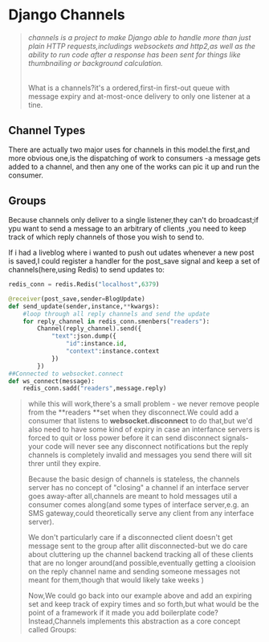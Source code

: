# Django Channels

> ###### channels is a project to make Django able to handle more than just plain HTTP requests,includings websockets and http2,as well as the ability to run code after a response has been sent for things like thumbnailing or background calculation.
>
> What is a channels?it's a ordered,first-in first-out queue with message expiry and at-most-once delivery to only one listener at a tine.

## Channel Types

There are actually two major uses for channels in this model.the first,and more obvious one,is the dispatching of work to consumers -a message gets added to a channel, and then any one of the works can pic it up and run the consumer.

## Groups

Because channels only deliver to a single listener,they can't do broadcast;if ypu want to send a message to an arbitrary of clients ,you need to keep track of which reply channels of those you wish to send to.

If i had a liveblog where i wanted to push out udates whenever a new post is saved,I could register a handler for the post\_save signal and keep a set of channels\(here,using Redis\) to send updates to:

```py
redis_conn = redis.Redis("localhost",6379)

@receiver(post_save,sender=BlogUpdate)
def send_update(sender,instance,**kwargs):
    #loop through all reply channels and send the update
    for reply_channel in redis_conn.smenbers("readers"):
        Channel(reply_channel).send({
            "text":json.dump({
                "id":instance.id,
                "context":instance.context
            })
        })
##Connected to websocket.connect
def ws_connect(message):
    redis_conn.sadd("readers",message.reply)
```

> while this will work,there's a small problem - we never remove people from the **readers **set when they disconnect.We could add a consumer that listens to **websocket.disconnect** to do that,but we'd also need to have some kind of expiry in case an interfance servers is forced to quit or loss power before it can send disconnect signals-your code will never see any disconnect notifications but the reply channels is completely invalid and messages you send there will sit threr until they expire.
>
> Because the basic design of channels is stateless, the channels server has no concept of "closing" a channel if an interface server goes away-after all,channels are meant to hold messages util a consumer comes along\(and some types of interface server,e.g. an SMS gateway,could theoretically serve any client from any interface server\).
>
> We don't particularly care if a disconnected client doesn't get message sent to the group after allit disconnected-but we do care about cluttering up the channel backend tracking all of these clients that are no longer around\(and possible,eventually getting a clooision on the reply channel name and sending someone messages not meant for them,though that would likely take weeks \)
>
> Now,We could go back into our example above and add an expiring set and keep track of expiry times and so forth,but what would be the point of a framework if it made you add boilerplate code? Instead,Channels implements this abstraction as a core concept called Groups:



